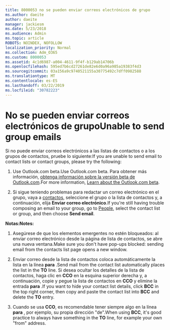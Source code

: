```yaml
---
title: 8000053 no se pueden enviar correos electrónicos de grupo
ms.author: daeite
author: daeite
manager: jackiesm
ms.date: 5/23/2018
ms.audience: Admin
ms.topic: article
ROBOTS: NOINDEX, NOFOLLOW
localization_priority: Normal
ms.collection: Adm_O365
ms.custom: 8000053
ms.assetid: 4c1d6987-a004-4611-9f4f-b129ab14706b
ms.openlocfilehash: 595ed7b6cd27261de82e6d0a96a985a19383f4d3
ms.sourcegitcommit: 03a156a9c9740521155a30775492c7dff0982588
ms.translationtype: MT
ms.contentlocale: es-ES
ms.lasthandoff: 03/22/2019
ms.locfileid: "30782223"
---
```

# <a name="unable-to-send-group-emails"></a><span data-ttu-id="1aae9-102">No se pueden enviar correos electrónicos de grupo</span><span class="sxs-lookup"><span data-stu-id="1aae9-102">Unable to send group emails</span></span>

<span data-ttu-id="1aae9-103">Si no puede enviar correos electrónicos a las listas de contactos o a los grupos de contactos, pruebe lo siguiente:</span><span class="sxs-lookup"><span data-stu-id="1aae9-103">If you are unable to send email to contact lists or contact groups, please try the following:</span></span>
  
1. <span data-ttu-id="1aae9-104">Use Outlook.com beta.</span><span class="sxs-lookup"><span data-stu-id="1aae9-104">Use Outlook.com beta.</span></span> <span data-ttu-id="1aae9-105">Para obtener más información, [obtenga información sobre la versión beta de Outlook.com](https://support.office.com/article/e2261c7f-d413-4084-8f22-21282f42d8cf).</span><span class="sxs-lookup"><span data-stu-id="1aae9-105">For more information, [Learn about the Outlook.com beta](https://support.office.com/article/e2261c7f-d413-4084-8f22-21282f42d8cf).</span></span>
    
2. <span data-ttu-id="1aae9-106">Si sigue teniendo problemas para redactar un correo electrónico en el grupo, vaya a [contactos](https://outlook.live.com/people/), seleccione el grupo o la lista de contactos y, a continuación, elija **Enviar correo electrónico**.</span><span class="sxs-lookup"><span data-stu-id="1aae9-106">If you're still having trouble composing an email to your group, go to [People](https://outlook.live.com/people/), select the contact list or group, and then choose **Send email**.</span></span>
    
 <span data-ttu-id="1aae9-107">**Notas:**</span><span class="sxs-lookup"><span data-stu-id="1aae9-107">**Notes:**</span></span>
  
1. <span data-ttu-id="1aae9-108">Asegúrese de que los elementos emergentes no estén bloqueados: al enviar correo electrónico desde la página de lista de contactos, se abre una nueva ventana.</span><span class="sxs-lookup"><span data-stu-id="1aae9-108">Make sure you don't have pop-ups blocked: sending email from the contacts list page opens a new window.</span></span>
    
2. <span data-ttu-id="1aae9-109">Enviar correo desde la lista de contactos coloca automáticamente la lista en la línea **para** .</span><span class="sxs-lookup"><span data-stu-id="1aae9-109">Send mail from the contact list automatically places the list in the **TO** line.</span></span> <span data-ttu-id="1aae9-110">Si desea ocultar los detalles de la lista de contactos, haga clic en **CCO** en la esquina superior derecha y, a continuación, copie y pegue la lista de contactos en **CCO** y elimine la entrada **para** .</span><span class="sxs-lookup"><span data-stu-id="1aae9-110">If you want to hide your contact list details, click **BCC** in the top right corner, then copy and paste the contact list into **BCC** and delete the **TO** entry.</span></span> 
    
3. <span data-ttu-id="1aae9-111">Cuando se usa **CCO**, es recomendable tener siempre algo en la línea **para** , por ejemplo, su propia dirección "de".</span><span class="sxs-lookup"><span data-stu-id="1aae9-111">When using **BCC**, it's good practice to always have something in the **TO** line, for example your own "from" address.</span></span> 
    

